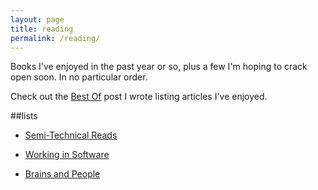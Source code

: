 ```yaml
---
layout: page
title: reading
permalink: /reading/
---
```


Books I've enjoyed in the past year or so, plus a few I'm hoping to crack open soon. In no particular order.

Check out the <a href="{{ site.url }}best_practices/2015/04/10/best-of/">Best Of</a> post I wrote listing articles I've enjoyed.

##lists

- <a href="{{ site.baseurl }}/reading/tech">Semi-Technical Reads</a>

- <a href="{{ site.baseurl }}/reading/software">Working in Software</a>

- <a href="{{ site.baseurl }}/reading/psych">Brains and People</a>   